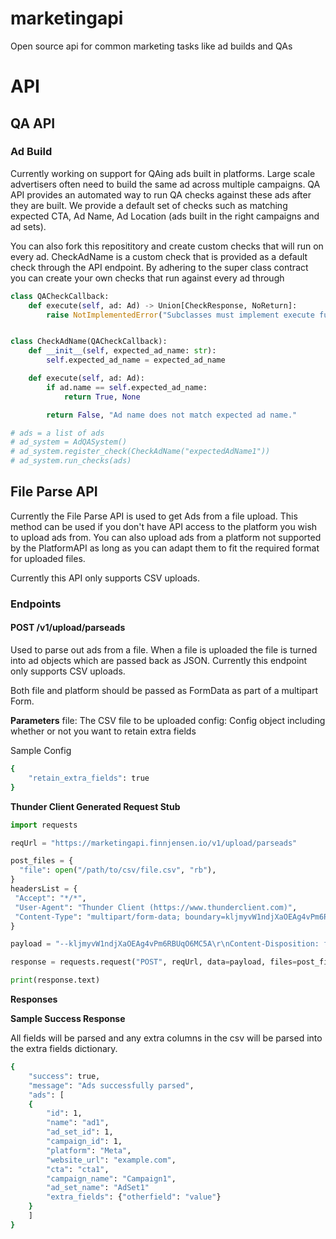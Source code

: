 # marketingapi

Open source api for common marketing tasks like ad builds and QAs

# API

## QA API

### Ad Build

Currently working on support for QAing ads built in platforms. Large scale advertisers often need to build the same ad across multiple campaigns. QA API provides an automated way to run QA checks against these ads after they are built. We provide a default set of checks such as matching expected CTA, Ad Name, Ad Location (ads built in the right campaigns and ad sets).

You can also fork this reposititory and create custom checks that will run on every ad. CheckAdName is a custom check that is provided as a default check through the API endpoint. By adhering to the super class contract you can create your own checks that run against every ad through

```python
class QACheckCallback:
    def execute(self, ad: Ad) -> Union[CheckResponse, NoReturn]:
        raise NotImplementedError("Subclasses must implement execute function")


class CheckAdName(QACheckCallback):
    def __init__(self, expected_ad_name: str):
        self.expected_ad_name = expected_ad_name

    def execute(self, ad: Ad):
        if ad.name == self.expected_ad_name:
            return True, None

        return False, "Ad name does not match expected ad name."

# ads = a list of ads
# ad_system = AdQASystem()
# ad_system.register_check(CheckAdName("expectedAdName1"))
# ad_system.run_checks(ads)
```

## File Parse API

Currently the File Parse API is used to get Ads from a file upload. This method can be used if you don't have API access to the platform you wish to upload ads from. You can also upload ads from a platform not supported by the PlatformAPI as long as you can adapt them to fit the required format for uploaded files.

Currently this API only supports CSV uploads.

### Endpoints

#### POST /v1/upload/parseads

Used to parse out ads from a file. When a file is uploaded the file is turned into ad objects which are passed back as JSON. Currently this endpoint only supports CSV uploads.

Both file and platform should be passed as FormData as part of a multipart Form.

**Parameters**
file: The CSV file to be uploaded
config: Config object including whether or not you want to retain extra fields

Sample Config

```bash
{
    "retain_extra_fields": true
}
```

**Thunder Client Generated Request Stub**

```python
import requests

reqUrl = "https://marketingapi.finnjensen.io/v1/upload/parseads"

post_files = {
  "file": open("/path/to/csv/file.csv", "rb"),
}
headersList = {
 "Accept": "*/*",
 "User-Agent": "Thunder Client (https://www.thunderclient.com)",
 "Content-Type": "multipart/form-data; boundary=kljmyvW1ndjXaOEAg4vPm6RBUqO6MC5A"
}

payload = "--kljmyvW1ndjXaOEAg4vPm6RBUqO6MC5A\r\nContent-Disposition: form-data; name=\"config\"\r\n\r\n{"retain_extra_fields": true}\r\n--kljmyvW1ndjXaOEAg4vPm6RBUqO6MC5A--\r\n"

response = requests.request("POST", reqUrl, data=payload, files=post_files, headers=headersList)

print(response.text)
```

**Responses**

**Sample Success Response**

All fields will be parsed and any extra columns in the csv will be parsed into the extra fields dictionary.

```bash
{
    "success": true,
    "message": "Ads successfully parsed",
    "ads": [
    {
        "id": 1,
        "name": "ad1",
        "ad_set_id": 1,
        "campaign_id": 1,
        "platform": "Meta",
        "website_url": "example.com",
        "cta": "cta1",
        "campaign_name": "Campaign1",
        "ad_set_name": "AdSet1"
        "extra_fields": {"otherfield": "value"}
    }
    ]
}
```
